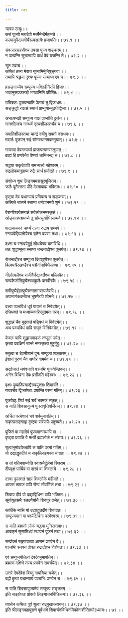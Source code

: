 ```yaml
---
title: ०७९

---
```

ऋषय ऊचुः।।  
कथं पूज्यो महादेवो मर्त्यैर्मन्दैर्महामते।।  
कल्पायुपैरल्पवीर्यैरल्पसत्त्वैः प्रजापतिः।। ७९.१ ।।  
  
संवत्सरसहस्रैश्च तपसा पूज्य शङ्करम्।।  
न पश्यन्ति सुराश्चापि कथं देवं यजन्ति ते।। ७९.२ ।।  
  
सूत उवाच।।  
कथितं तथ्य मेवात्र युष्माभिर्मुनिपुङ्गवाः।।  
तथापि श्रद्धया दृश्यः पूज्यः सम्भाष्य एव च।। ७९.३ ।।  
  
प्रसङ्गाच्चैव सम्पूज्य भक्तिहीनैरपि द्विजाः।।  
भावानुरूपफलदो भगवानिति कीर्तितः।। ७९.४ ।।  
  
उच्छिष्टः पूजयन्याति पैशाचं तु द्विजाधमः।।  
सङ्क्रुद्धो राक्षसं स्थानं प्राप्नुयान्मूढधीर्द्विजाः।। ७९.५ ।।  
  
अभक्ष्यभक्षी सम्पूज्य याक्षं प्राप्नोति दुर्जनः।।  
गानशीलश्च गान्धर्वं नृत्यशीलस्तथैव च।। ७९.६ ।।  
  
ख्यातिशीलस्तथा चान्द्रं स्त्रीषु सक्तो नराधमः।।  
मदार्तः पूजयन् रुद्रं सोमस्थानमवाप्नुयात्।। ७९.७ ।।  
  
गायत्र्या देवमभ्यर्च्य प्राजापत्यमवाप्नुयात्।।  
ब्राह्मं हि प्रणवेनैव वैष्णवं चाभिनन्द्य च।। ७९.८ ।।  
  
श्रद्धया सकृदेवापि समभ्यर्च्य महेश्वरम्।।  
रुद्रलोकमनुप्राप्य रुद्रैः सार्धं प्रमोदते।। ७९.९ ।।  
  
संशोध्य शुभं लिङ्गममरासुरपूजितम्।।  
जलैः पूतैस्तता पीठे देवमावाह्य भक्तितः।। ७९.१० ।।  
  
दृष्ट्वा देवं यथान्यायं प्रणिपत्य च शङ्करम्।।  
कल्पिते चासने स्थाप्य धर्मज्ञानमये शुभे।। ७९.११ ।।  
  
वैराग्यैश्वर्यसम्पन्ने सर्वलोकनमस्कृते।।  
ओङ्कारपद्ममध्ये तु सोमसूर्याग्निसम्भवे।। ७९.१२ ।।  
  
पाद्यमाचमनं चार्घ्यं दत्त्वा रुद्राय शम्भवे।।  
स्नापयेद्दिव्यतोयैश्च घृतेन पयसा तथा।। ७९.१३ ।।  
  
दध्ना च स्नापयेद्रुद्रं शोधयेच्च यताविधि।।  
ततः शुद्धाम्बुना स्नाप्य चन्दनाद्यैश्च पूजयेत्।। ७९.१४ ।।  
  
रोचनाद्यैश्च सम्पूज्य दिव्यपुष्पैश्च पूजयेत्।।  
बिल्वपत्रैरखण्डैश्च पद्मैर्नानाविधैस्तथा।। ७९.१५ ।।  
  
नीलोत्पलैश्च राजीवैर्नद्यावर्तैश्च मल्लिकैः।।  
चम्पकैर्जातिपुष्पैश्चवकुलैः करवीरकैः।। ७९.१६ ।।  
  
शमीपुष्पैर्बृहत्पुष्पैरुन्मतागस्त्यजैरपि।।  
अपामार्गकदम्बैश्च भूषणैरपि शोभनैः।। ७९.१७ ।।  
  
दत्त्वा पञ्चविधं धूपं पायसं च निवेदयेत्।।  
दधिभक्तं च मध्वाज्यपरिप्लुतमतः परम्।। ७९.१८ ।।  
  
शुद्धान्नं चैव मुद्गान्नं षड्विधं च निवेदयेत्।।  
अथ पञ्चविधं वापि सघृतं विनिवेदयेत्।। ७९.१९ ।।  
  
केवलं चापि शुद्धान्नमाढकं तण्डुलं पचेत्।।  
कृत्वा प्रदक्षिणं चान्ते नमस्कृत्य मुहुर्मुहुः।। ७९.२० ।।  
  
स्तुत्वा च देवमीशानं पुनः सम्पूज्य शङ्करम्।।  
ईशानं पुरुषं चैव अघोरं वाममेव च।। ७९.२१ ।।  
  
सद्योजातं जपंश्चापि पञ्चभिः पूजयेच्छिवम्।।  
अनेन विधिना देवः प्रसीदति महेश्वरः।। ७९.२२ ।।  
  
वृक्षाः पुष्पादिपत्राद्यैरुपयुक्ताः शिवार्चने।।  
गावश्चैव द्विजश्रेष्ठाः प्रयान्ति परमां गतिम्।। ७९.२३ ।।  
  
पूजयेद्यः शिवं रुद्रं शर्वं भवमजं सकृत्।।  
स याति शिवसायुज्यं पुनरावृत्तिवर्जितम्।। ७९.२४ ।।  
  
अर्चितं परमेशानं भवं शर्वमुमापतिम्।।  
सकृत्प्रसङ्गाद्वा दृष्ट्वा सर्वपापैः प्रमुच्यते।। ७९.२५ ।।  
  
पूजितं वा महादेवं पूज्यमानमथापि वा।।  
दृष्ट्वा प्रयाति वै मर्त्यो ब्रह्मलोकं न संशयः।। ७९.२६ ।।  
  
श्रुत्वानुमोदयेच्चापि स याति परमां गतिम्।।  
यो दद्याद्धृतदीपं च सकृल्लिङ्गस्य चाग्रतः।। ७९.२७ ।।  
  
स तां गतिमवाप्नोति स्वाश्रमैर्दुर्लभां रिथराम्।।  
दीपवृक्षं पार्थिवं वा दारवं वा शिवालये।। ७९.२८ ।।  
  
दत्त्वा कुलशतं साग्रं शिवलोके महीयते।।  
आयसं ताम्रजं वापि रौप्यं सौवर्णिकं तथा।। ७९.२९ ।।  
  
शिवाय दीपं यो दद्याद्विधिना वापि भक्तितः।।  
सूर्यायुतसमैः श्लक्ष्णैर्यानैः शिवपुरं व्रजेत्।। ७९.३० ।।  
  
कार्तिके मासि यो दद्याद्धृतदीपं शिवाग्रतः।।  
सम्पूज्यमानं वा पश्येद्विधिना परमेश्वरम्।। ७९.३१ ।।  
  
स याति ब्रह्मणो लोकं श्रद्धया मुनिसत्तमाः।।  
आवाहनं सुसान्निध्यं स्थापनं पूजनं तथा।। ७९.३२ ।।  
  
सम्प्रोक्तं रुद्रगायत्र्या आसनं प्रणवेन वै।।  
पञ्चभिः स्नपनं प्रोक्तं रुद्राद्यैश्च विशेषतः।। ७९.३३ ।।  
  
एवं सम्पूजयेन्नित्यं देवदेवमुमापतिम्।।  
ब्रह्माणं दक्षिणे तस्य प्रणवेन समर्चयेत्।। ७९.३४ ।।  
  
उत्तरे देवदेवेशं विष्णुं गायत्रिया यजेत्।।  
वह्नौ हुत्वा यथान्यायं पञ्चभिः प्रणवेन च।। ७९.३५ ।।  
  
स याति शिवसायुज्यमेवं सम्पूज्य शङ्करम्।।  
इति सङ्क्षेपतः प्रोक्तो लिङ्गार्चनविधिक्रमः।। ७९.३६ ।।  
  
व्यासेन कथितः पूर्वं श्रुत्वा रुद्रमुखात्स्वयम्।। ७९.३७ ।।  
इति श्रीलङ्गमहापुराणे पूर्वभागे शिवार्चनविधिर्नामैकोनाशीतितमोऽध्यायः।। ७९ ।।